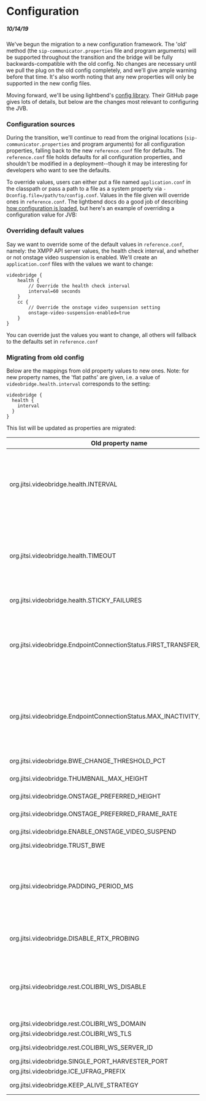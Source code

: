 # Configuration

##### 10/14/19
We've begun the migration to a new configuration framework.  The 'old' method (the `sip-communicator.properties` file and program arguments) will be supported throughout the transition and the bridge will be fully backwards-compatible with the old config.  No changes are necessary until we pull the plug on the old config completely, and we'll give ample warning before that time.  It's also worth noting that any new properties will only be supported in the new config files.

Moving forward, we'll be using lightbend's [config library](https://github.com/lightbend/config). Their GitHub page gives lots of details, but below are the changes most relevant to configuring the JVB.

### Configuration sources
During the transition, we'll continue to read from the original locations (`sip-communicator.properties` and program arguments) for all configuration properties, falling back to the new `reference.conf` file for defaults.  The `reference.conf` file holds defaults for all configuration properties, and shouldn't be modified in a deployment--though it may be interesting for developers who want to see the defaults.

To override values, users can either put a file named `application.conf` in the classpath or pass a path to a file as a system property via `-Dconfig.file=/path/to/config.conf`.  Values in the file given will override ones in `reference.conf`.  The lightbend docs do a good job of describing [how configuration is loaded](https://github.com/lightbend/config#standard-behavior), but here's an example of overriding a configuration value for JVB:

### Overriding default values
Say we want to override some of the default values in `reference.conf`, namely: the XMPP API server values, the health check interval, and whether or not onstage video suspension is enabled.  We'll create an `application.conf` files with the values we want to change:

```
videobridge {
    health {
        // Override the health check interval
        interval=60 seconds
    }
    cc {
        // Override the onstage video suspension setting
        onstage-video-suspension-enabled=true
    }
}
```
You can override just the values you want to change, all others will fallback to the defaults set in `reference.conf`

### Migrating from old config
Below are the mappings from old property values to new ones.  Note: for new property names, the 'flat paths' are given, i.e. a value of `videobridge.health.interval` corresponds to the setting:
```
videobridge {
  health {
    interval
  }
}
```
This list will be updated as properties are migrated:

| Old property name | New property name | Notes |
| -------- | ------- | ------- |
| org.jitsi.videobridge.health.INTERVAL | videobridge.health.interval | The new config models this as a duration, rather than an amount of milliseconds |
| org.jitsi.videobridge.health.TIMEOUT | videobridge.health.timeout | The new config models this as a duration, rather than an amount of milliseconds |
| org.jitsi.videobridge.health.STICKY_FAILURES | videobridge.health.sticky-failures | |
| org.jitsi.videobridge.EndpointConnectionStatus.FIRST_TRANSFER_TIMEOUT | videobridge.ep-connection-status.first-transfer-timeout | The new config models this as a duration, rather than an amount of milliseconds |
| org.jitsi.videobridge.EndpointConnectionStatus.MAX_INACTIVITY_LIMIT | videobridge.ep-connection-status.max-inactivity-limit | The new config models this as a duration, rather than an amount of milliseconds |
| org.jitsi.videobridge.BWE_CHANGE_THRESHOLD_PCT | videobridge.cc.bwe-change-threshold-pct | |
| org.jitsi.videobridge.THUMBNAIL_MAX_HEIGHT | videobridge.cc.thumbnail-max-height-px | |
| org.jitsi.videobridge.ONSTAGE_PREFERRED_HEIGHT | videobridge.cc.onstage-preferred-height-px | |
| org.jitsi.videobridge.ONSTAGE_PREFERRED_FRAME_RATE | videobridge.cc.onstage-preferred-framerate | |
| org.jitsi.videobridge.ENABLE_ONSTAGE_VIDEO_SUSPEND | videobridge.cc.enable-onstage-video-suspend | |
| org.jitsi.videobridge.TRUST_BWE | videobridge.cc.trust-bwe | |
| org.jitsi.videobridge.PADDING_PERIOD_MS | videobridge.cc.padding-period | The new config models this as a duration, rather than an amount of milliseconds |
| org.jitsi.videobridge.DISABLE_RTX_PROBING | n/a | This property has been deprecated |
| org.jitsi.videobridge.rest.COLIBRI_WS_DISABLE | videobridge.websockets.enabled | The semantics of this property have been inverted (disable -> enable) |
| org.jitsi.videobridge.rest.COLIBRI_WS_DOMAIN | videobridge.websockets.domain | |
| org.jitsi.videobridge.rest.COLIBRI_WS_TLS | videobridge.websockets.tls | |
| org.jitsi.videobridge.rest.COLIBRI_WS_SERVER_ID | videobridge.websockets.server-id | |
| org.jitsi.videobridge.SINGLE_PORT_HARVESTER_PORT | videobridge.ice.udp.port | |
| org.jitsi.videobridge.ICE_UFRAG_PREFIX | videobridge.ice.ufrag-prefix | |
| org.jitsi.videobridge.KEEP_ALIVE_STRATEGY | videobridge.ice.keep-alive-strategy | |

